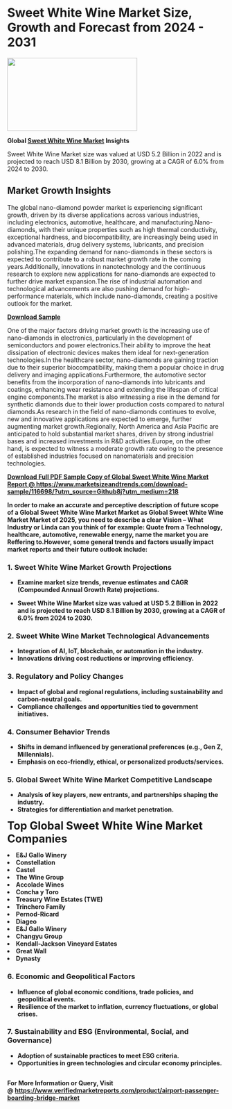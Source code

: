 <H1>Sweet White Wine Market Size, Growth and Forecast from 2024 - 2031</H1><img class="aligncenter size-medium wp-image-584254" src="https://thirdeyenews.in/wp-content/uploads/2024/09/Global-Market-Research-300x168.jpeg" alt="" width="300" height="168" /><p><strong>Global&nbsp;<a href="https://www.marketsizeandtrends.com/download-sample/116698/?utm_source=Github8j?utm_medium=218">Sweet White Wine Market</a> Insights</strong></p><p>Sweet White Wine Market size was valued at USD 5.2 Billion in 2022 and is projected to reach USD 8.1 Billion by 2030, growing at a CAGR of 6.0% from 2024 to 2030.</p><p><h2>Market Growth Insights</h2> <p>The global nano-diamond powder market is experiencing significant growth, driven by its diverse applications across various industries, including electronics, automotive, healthcare, and manufacturing.Nano-diamonds, with their unique properties such as high thermal conductivity, exceptional hardness, and biocompatibility, are increasingly being used in advanced materials, drug delivery systems, lubricants, and precision polishing.The expanding demand for nano-diamonds in these sectors is expected to contribute to a robust market growth rate in the coming years.Additionally, innovations in nanotechnology and the continuous research to explore new applications for nano-diamonds are expected to further drive market expansion.The rise of industrial automation and technological advancements are also pushing demand for high-performance materials, which include nano-diamonds, creating a positive outlook for the market.</p> <p><strong><a href="#">Download Sample</a></strong></p> <p>One of the major factors driving market growth is the increasing use of nano-diamonds in electronics, particularly in the development of semiconductors and power electronics.Their ability to improve the heat dissipation of electronic devices makes them ideal for next-generation technologies.In the healthcare sector, nano-diamonds are gaining traction due to their superior biocompatibility, making them a popular choice in drug delivery and imaging applications.Furthermore, the automotive sector benefits from the incorporation of nano-diamonds into lubricants and coatings, enhancing wear resistance and extending the lifespan of critical engine components.The market is also witnessing a rise in the demand for synthetic diamonds due to their lower production costs compared to natural diamonds.As research in the field of nano-diamonds continues to evolve, new and innovative applications are expected to emerge, further augmenting market growth.Regionally, North America and Asia Pacific are anticipated to hold substantial market shares, driven by strong industrial bases and increased investments in R&D activities.Europe, on the other hand, is expected to witness a moderate growth rate owing to the presence of established industries focused on nanomaterials and precision technologies.</p> <p><strong><a href="#"></p><p><span class=""><strong>Download Full PDF Sample Copy of Global Sweet White Wine Market Report</strong> @ <a href="https://www.marketsizeandtrends.com/download-sample/116698/?utm_source=Github8j?utm_medium=218" target="_blank">https://www.marketsizeandtrends.com/download-sample/116698/?utm_source=Github8j?utm_medium=218</a></span></p><p>In order to make an accurate and perceptive description of future scope of a Global&nbsp;Sweet White Wine Market Market as Global&nbsp;Sweet White Wine Market Market of 2025, you need to describe a clear Vision &ndash; What Industry or Linda can you think of for example: Quote from a Technology, healthcare, automotive, renewable energy, name the market you are Reffering to.However, some general trends and factors usually impact market reports and their future outlook include:</p><h3>1.&nbsp;<strong>Sweet White Wine Market Growth Projections</strong></h3><ul><li>Examine market size trends, revenue estimates and CAGR (Compounded Annual Growth Rate) projections.</li><li><p>Sweet White Wine Market size was valued at USD 5.2 Billion in 2022 and is projected to reach USD 8.1 Billion by 2030, growing at a CAGR of 6.0% from 2024 to 2030.</p></li></ul><h3>2.&nbsp;<strong>Sweet White Wine Market Technological Advancements</strong></h3><ul><li>Integration of AI, IoT, blockchain, or automation in the industry.</li><li>Innovations driving cost reductions or improving efficiency.</li></ul><h3>3.&nbsp;<strong>Regulatory and Policy Changes</strong></h3><ul><li>Impact of global and regional regulations, including sustainability and carbon-neutral goals.</li><li>Compliance challenges and opportunities tied to government initiatives.</li></ul><h3>4.&nbsp;<strong>Consumer Behavior Trends</strong></h3><ul><li>Shifts in demand influenced by generational preferences (e.g., Gen Z, Millennials).</li><li>Emphasis on eco-friendly, ethical, or personalized products/services.</li></ul><h3>5.&nbsp;<strong>Global Sweet White Wine Market Competitive Landscape</strong></h3><ul><li>Analysis of key players, new entrants, and partnerships shaping the industry.</li><li>Strategies for differentiation and market penetration.</li></ul><p data-pm-slice="1 1 []"><span style="color: inherit; font-family: inherit; font-size: 25px;">Top Global Sweet White Wine Market Companies</span></p><div class="" data-test-id=""><p><li>E&J Gallo Winery</li><li> Constellation</li><li> Castel</li><li> The Wine Group</li><li> Accolade Wines</li><li> Concha y Toro</li><li> Treasury Wine Estates (TWE)</li><li> Trinchero Family</li><li> Pernod-Ricard</li><li> Diageo</li><li> E&J Gallo Winery</li><li> Changyu Group</li><li> Kendall-Jackson Vineyard Estates</li><li> Great Wall</li><li> Dynasty</li></p></div><h3>6.&nbsp;<strong>Economic and Geopolitical Factors</strong></h3><ul><li>Influence of global economic conditions, trade policies, and geopolitical events.</li><li>Resilience of the market to inflation, currency fluctuations, or global crises.</li></ul><h3>7.&nbsp;<strong>Sustainability and ESG (Environmental, Social, and Governance)</strong></h3><ul><li>Adoption of sustainable practices to meet ESG criteria.</li><li>Opportunities in green technologies and circular economy principles.</li></ul><h2><strong style="font-size: 14px;">For More Information or Query, Visit @&nbsp;</strong><a style="background-color: #ffffff; font-size: 14px;" href="https://www.marketsizeandtrends.com/report/sweet-white-wine-market/" target="_blank">https://www.verifiedmarketreports.com/product/airport-passenger-boarding-bridge-market</a></h2>